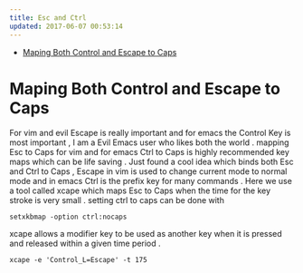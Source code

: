 ```yaml
---
title: Esc and Ctrl
updated: 2017-06-07 00:53:14
---
```

- [Maping Both Control and Escape to Caps](#org6045d08)


<a id="org6045d08"></a>

# Maping Both Control and Escape to Caps

For vim and evil Escape is really important and for emacs the Control Key is most important , I am a Evil Emacs user who likes both the world . mapping Esc to Caps for vim and for emacs Ctrl to Caps is highly recommended key maps which can be life saving . Just found a cool idea which binds both Esc and Ctrl to Caps , Escape in vim is used to change current mode to normal mode and in emacs Ctrl is the prefix key for many commands . Here we use a tool called xcape which maps Esc to Caps when the time for the key stroke is very small . setting ctrl to caps can be done with

```shell
setxkbmap -option ctrl:nocaps
```

xcape allows a modifier key to be used as another key when it is pressed and released within a given time period .

```shell
xcape -e 'Control_L=Escape' -t 175
```

